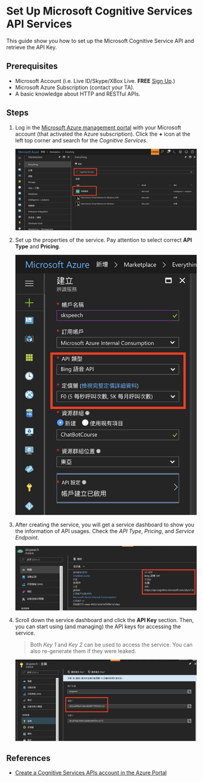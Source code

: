 # Set Up Microsoft Cognitive Services API Services

This guide show you how to set up the Microsoft Cognitive Service API and retrieve the API Key.

## Prerequisites

* Microsoft Account (i.e. Live ID/Skype/XBox Live. **FREE** [Sign Up](https://signup.live.com/).)
* Microsoft Azure Subscription (contact your TA).
* A basic knowledge about HTTP and RESTful APIs.

## Steps

1. Log in the [Microsoft Azure management portal](https://portal.azure.com/) with your Microsoft account (that activated the Azure subscription). Click the **+** icon at the left top corner and search for the _Cognitive Services_.

   ![Add a Microsoft Cognitive Service](images/create_cognitive_services_step1.png)

2. Set up the properties of the service. Pay attention to select correct **API Type** and **Pricing**.

   ![Set up properties of the service](images/create_cognitive_services_step2.png)

3. After creating the service, you will get a service dashboard to show you the information of API usages. Check the _API Type_, _Pricing_, and _Service Endpoint_.

   ![The Service Dashboard](images/service_dashboard.png)

4. Scroll down the service dashboard and click the **API Key** section. Then, you can start using (and managing) the API keys for accessing the service.

   > Both _Key 1_ and _Key 2_ can be used to access the service. You can also re-generate them if they were leaked.

   ![Retrieve the API Key](images/get_the_api_key.png)

## References

* [Create a Cognitive Services APIs account in the Azure Portal](https://docs.microsoft.com/azure/cognitive-services/cognitive-services-apis-create-account)